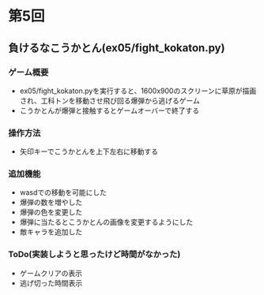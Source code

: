 # 第5回
## 負けるなこうかとん(ex05/fight_kokaton.py)
### ゲーム概要
-  ex05/fight_kokaton.pyを実行すると、1600x900のスクリーンに草原が描画され、工科トンを移動させ飛び回る爆弾から逃げるゲーム
-  こうかとんが爆弾と接触するとゲームオーバーで終了する
### 操作方法
-  矢印キーでこうかとんを上下左右に移動する
### 追加機能
-  wasdでの移動を可能にした
-  爆弾の数を増やした
-  爆弾の色を変更した
-  爆弾に当たるとこうかとんの画像を変更するようにした
-  敵キャラを追加した
### ToDo(実装しようと思ったけど時間がなかった)
-  ゲームクリアの表示
-  逃げ切った時間表示
